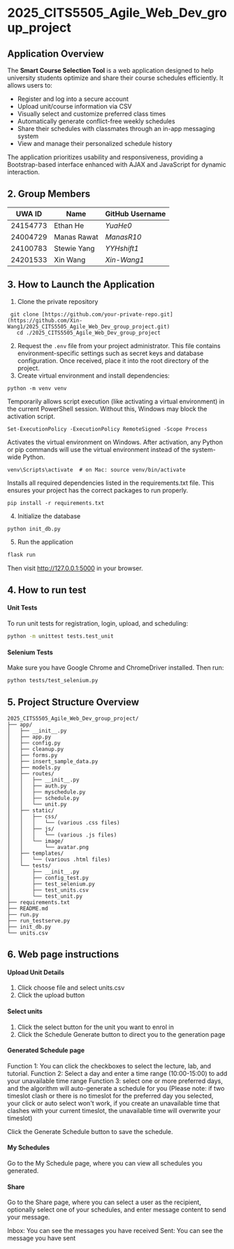 # 2025_CITS5505_Agile_Web_Dev_group_project
## Application Overview
The **Smart Course Selection Tool** is a web application designed to help university students optimize and share their course schedules efficiently. It allows users to:

- Register and log into a secure account
- Upload unit/course information via CSV
- Visually select and customize preferred class times
- Automatically generate conflict-free weekly schedules
- Share their schedules with classmates through an in-app messaging system
- View and manage their personalized schedule history

The application prioritizes usability and responsiveness, providing a Bootstrap-based interface enhanced with AJAX and JavaScript for dynamic interaction.
## 2. Group Members
| UWA ID   | Name         | GitHub Username |
|----------|--------------|-----------------|
| 24154773 | Ethan He     | *YuaHe0* |
| 24004729 | Manas Rawat  | *ManasR10* |
| 24100783 | Stewie Yang  | *YYHshift1* |
| 24201533 | Xin Wang     | *Xin-Wang1* |

## 3. How to Launch the Application
1. Clone the private repository
```
 git clone [https://github.com/your-private-repo.git](https://github.com/Xin-Wang1/2025_CITS5505_Agile_Web_Dev_group_project.git)
   cd ./2025_CITS5505_Agile_Web_Dev_group_project
```
2. Request the `.env` file from your project administrator.
This file contains environment-specific settings such as secret keys and database configuration.
Once received, place it into the root directory of the project.
3. Create virtual environment and install dependencies:
``` 
python -m venv venv
```
Temporarily allows script execution (like activating a virtual environment) in the current PowerShell session. Without this, Windows may block the activation script.
```
Set-ExecutionPolicy -ExecutionPolicy RemoteSigned -Scope Process
```
Activates the virtual environment on Windows. After activation, any Python or pip commands will use the virtual environment instead of the system-wide Python.
```
venv\Scripts\activate  # on Mac: source venv/bin/activate
```
Installs all required dependencies listed in the requirements.txt file. This ensures your project has the correct packages to run properly.
```
pip install -r requirements.txt
```
4. Initialize the database
```
python init_db.py
```
5. Run the application
```bash
flask run
```
Then visit http://127.0.0.1:5000 in your browser.

## 4. How to run test

#### Unit Tests  
To run unit tests for registration, login, upload, and scheduling:
```bash
python -m unittest tests.test_unit
```
#### Selenium Tests
Make sure you have Google Chrome and ChromeDriver installed. Then run:
```bash
python tests/test_selenium.py
```
## 5.  Project Structure Overview
```
2025_CITS5505_Agile_Web_Dev_group_project/
├── app/
│   ├── __init__.py
│   ├── app.py
│   ├── config.py
│   ├── cleanup.py
│   ├── forms.py
│   ├── insert_sample_data.py
│   ├── models.py
│   ├── routes/
│   │   ├── __init__.py
│   │   ├── auth.py
│   │   ├── myschedule.py
│   │   ├── schedule.py
│   │   └── unit.py
│   ├── static/
│   │   ├── css/
│   │   │   └── (various .css files)
│   │   ├── js/
│   │   │   └── (various .js files)
│   │   └── image/
│   │       └── avatar.png
│   ├── templates/
│   │   └── (various .html files)
│   └── tests/
│       ├── __init__.py
│       ├── config_test.py
│       ├── test_selenium.py
│       ├── test_units.csv
│       └── test_unit.py
├── requirements.txt
├── README.md
├── run.py
├── run_testserve.py
├── init_db.py
└── units.csv
```
## 6.  Web page instructions

#### Upload Unit Details
1. Click choose file and select units.csv
2. Click the upload button

#### Select units
1. Click the select button for the unit you want to enrol in
2. Click the Schedule Generate button to direct you to the generation page

#### Generated Schedule page
Function 1: You can click the checkboxes to select the lecture, lab, and tutorial.
Function 2: Select a day and enter a time range (10:00-15:00) to add your unavailable time range
Function 3: select one or more preferred days, and the algorithm will auto-generate a schedule for you
(Please note: if two timeslot clash or there is no timeslot for the preferred day you selected, your click or auto select won't work, if you create an unavailable time that clashes with your current timeslot, the unavailable time will overwrite your timeslot)

Click the Generate Schedule button to save the schedule.

#### My Schedules

Go to the My Schedule page, where you can view all schedules you generated.


#### Share

Go to the Share page, where you can select a user as the recipient, optionally select one of your schedules, and enter message content to send your message.

Inbox: You can see the messages you have received
Sent: You can see the message you have sent








